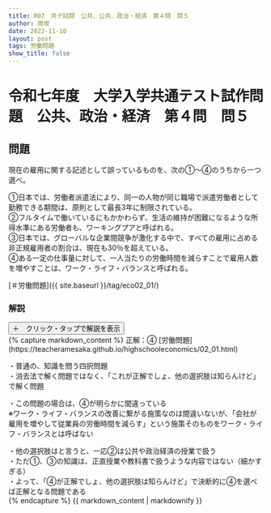```yaml
---
title: R07　共テ試問　公共、公共、政治・経済　第４問　問５
author: 雨坂
date: 2022-11-10
layout: post
tags: 労働問題
show_title: false
---
```

  
# 令和七年度　大学入学共通テスト試作問題　公共、政治・経済　第４問　問５  

## 問題  
現在の雇用に関する記述として誤っているものを、次の①～④のうちから一つ選べ。  
  
①日本では、労働者派遣法により、同一の人物が同じ職場で派遣労働者として勤務できる期間は、原則として最長3年に制限されている。  
②フルタイムで働いているにもかかわらず、生活の維持が困難になるような所得水準にある労働者も、ワーキングプアと呼ばれる。  
③日本では、グローバルな企業間競争が激化する中で、すべての雇用に占める非正規雇用者の割合は、現在も30％を超えている。  
④ある一定の仕事量に対して、一人当たりの労働時間を減らすことで雇用人数を増やすことは、ワーク・ライフ・バランスと呼ばれる。  
  
[＃労働問題]({{ site.baseurl }}/tag/eco02_01/)  
  
### 解説  
<div class="collapsible">
  <button class="collapsible-button">＋　クリック・タップで解説を表示</button>
  <div class="collapsible-content">
    {% capture markdown_content %}
正解：④  
[労働問題](https://teacheramesaka.github.io/highschooleconomics/02_01.html)  
  
・普通の、知識を問う四択問題  
・消去法で解く問題ではなく、「これが正解でしょ、他の選択肢は知らんけど」で解く問題  
  
・この問題の場合は、④が明らかに間違っている  
※ワーク・ライフ・バランスの改善に繋がる施策なのは間違いないが、「会社が雇用を増やして従業員の労働時間を減らす」という施策そのものをワーク・ライフ・バランスとは呼ばない  
  
・他の選択肢はと言うと、一応②は公共や政治経済の授業で扱う  
・ただ①、③の知識は、正直授業や教科書で扱うような内容ではない（細かすぎる）  
・よって、「④が正解でしょ、他の選択肢は知らんけど」で決断的に④を選べば正解となる問題である  
    {% endcapture %}
    {{ markdown_content | markdownify }}
  </div>
</div>
